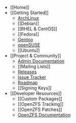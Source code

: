 * [[Home]]
* [[Getting Started]]
  * [ArchLinux][arch]
  * [[Debian]]
  * [[RHEL & CentOS]]
  * [[Fedora]]
  * [Gentoo][gentoo]
  * [openSUSE][opensuse]
  * [[Ubuntu]]
* [[Project & Community]]
  * [Admin Documentation][admin-docs]
  * [[Mailing Lists]]
  * [Releases][releases]
  * [Issue Tracker][issues]
  * [Roadmap][roadmap]
  * [[Signing Keys]]
* [[Developer Resources]]
  * [[Custom Packages]]
  * [[OpenZFS Tracking]]
  * [[OpenZFS Patches]]
  * [OpenZFS Documentation][openzfs-devel]

[arch]: https://wiki.archlinux.org/index.php/ZFS
[gentoo]: https://wiki.gentoo.org/wiki/ZFS
[opensuse]: https://software.opensuse.org/package/zfs
[admin-docs]: https://pthree.org/2012/04/17/install-zfs-on-debian-gnulinux/
[releases]: https://github.com/zfsonlinux/zfs/releases
[issues]: https://github.com/zfsonlinux/zfs/issues
[roadmap]: https://github.com/zfsonlinux/zfs/milestones
[openzfs-devel]: http://open-zfs.org/wiki/Developer_resources
